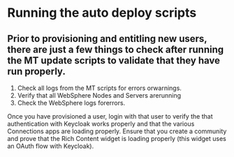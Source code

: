<?xml version="1.0" encoding="UTF-8"?>
<!DOCTYPE task PUBLIC "-//OASIS//DTD DITA Task//EN" "task.dtd">

# Running the auto deploy scripts

## Prior to provisioning and entitling new users, there are just a few things to check after running the MT update scripts to validate that they have run properly.

  1. Check all logs from the MT scripts for errors orwarnings.
  2. Verify that all WebSphere Nodes and Servers arerunning
  3. Check the WebSphere logs forerrors.

Once you have provisioned a user, login with that user to verify the that authentication with Keycloak works properly and that the various Connections apps are loading properly. Ensure that you create a community and prove that the Rich Content widget is loading properly (this widget uses an OAuth flow with Keycloak).
<?tm 1541016643182 1 HCL Connections ?>

